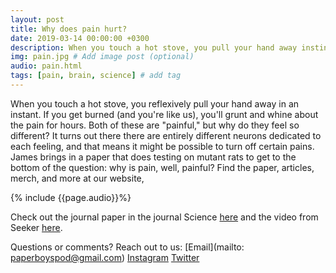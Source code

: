 ```yaml
---
layout: post
title: Why does pain hurt?
date: 2019-03-14 00:00:00 +0300
description: When you touch a hot stove, you pull your hand away instinctively, but what happens in your brain to make this sensation hurt?... # Add post description (shows up as description on social media posts)
img: pain.jpg # Add image post (optional)
audio: pain.html
tags: [pain, brain, science] # add tag
---
```


When you touch a hot stove, you reflexively pull your hand away in an instant. If you get burned (and you're like us), you'll grunt and whine about the pain for hours. Both of these are "painful," but why do they feel so different? It turns out there there are entirely different neurons dedicated to each feeling, and that means it might be possible to turn off certain pains. James brings in a paper that does testing on mutant rats to get to the bottom of the question: why is pain, well, painful? Find the paper, articles, merch, and more at our website, 

{% include {{page.audio}}%}

Check out the journal paper in the journal Science [here](http://science.sciencemag.org/content/363/6424/276) and the video from Seeker [here](https://www.youtube.com/watch?v=GwWvC8m8hgU&feature=youtu.be&fbclid=IwAR19mMj2I_zZ751z4kimNegb4BOVVzoJmCy3q-u-eBx4I4eH7mQKkHe1vz4
). 

Questions or comments? Reach out to us: [Email](mailto: paperboyspod@gmail.com) [Instagram](https://www.instagram.com/paperboyspod/) [Twitter](https://twitter.com/PaperBoysPod)